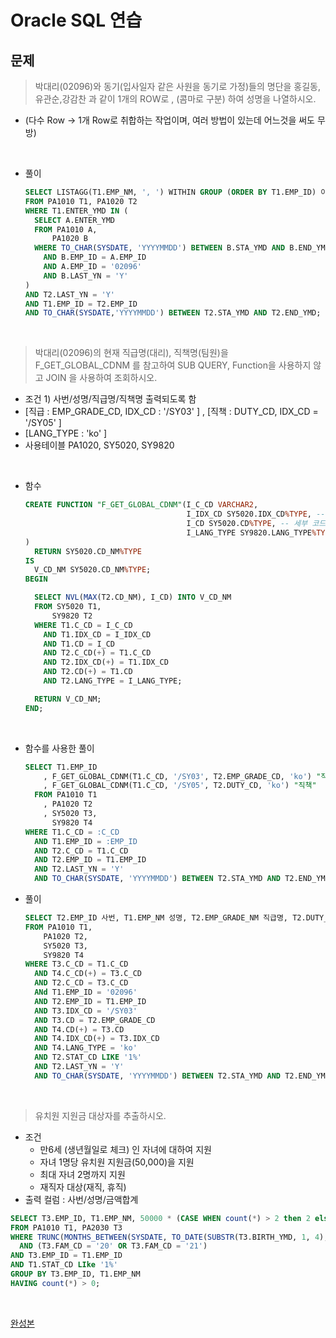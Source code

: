 # Oracle SQL 연습

## 문제
> 박대리(02096)와 동기(입사일자 같은 사원을 동기로 가정)들의 명단을 홍길동,유관순,강감찬 과 같이 1개의 ROW로 , (콤마로 구분) 하여 성명을 나열하시오. 
- (다수 Row -> 1개 Row로 취합하는 작업이며, 여러 방법이 있는데 어느것을 써도 무방)

<br>

- 풀이
  ```sql
  SELECT LISTAGG(T1.EMP_NM, ', ') WITHIN GROUP (ORDER BY T1.EMP_ID) 이름
  FROM PA1010 T1, PA1020 T2
  WHERE T1.ENTER_YMD IN (
    SELECT A.ENTER_YMD
    FROM PA1010 A,
        PA1020 B
    WHERE TO_CHAR(SYSDATE, 'YYYYMMDD') BETWEEN B.STA_YMD AND B.END_YMD
      AND B.EMP_ID = A.EMP_ID
      AND A.EMP_ID = '02096'
      AND B.LAST_YN = 'Y'
  )
  AND T2.LAST_YN = 'Y'
  AND T1.EMP_ID = T2.EMP_ID
  AND TO_CHAR(SYSDATE,'YYYYMMDD') BETWEEN T2.STA_YMD AND T2.END_YMD;
  ```

<br>

> 박대리(02096)의 현재 직급명(대리), 직책명(팀원)을 F_GET_GLOBAL_CDNM 를 참고하여 SUB QUERY, Function을 사용하지 않고 JOIN 을 사용하여 조회하시오.
- 조건 1) 사번/성명/직급명/직책명 출력되도록 함
- [직급 : EMP_GRADE_CD, IDX_CD : '/SY03' ] , [직책 : DUTY_CD, IDX_CD = '/SY05' ]
- [LANG_TYPE : 'ko' ]
- 사용테이블 PA1020, SY5020, SY9820

<br>

- 함수
  ```sql
  CREATE FUNCTION "F_GET_GLOBAL_CDNM"(I_C_CD VARCHAR2,
                                      I_IDX_CD SY5020.IDX_CD%TYPE, -- 코드 인덱스
                                      I_CD SY5020.CD%TYPE, -- 세부 코드
                                      I_LANG_TYPE SY9820.LANG_TYPE%TYPE -- 언어코드
  )
    RETURN SY5020.CD_NM%TYPE
  IS
    V_CD_NM SY5020.CD_NM%TYPE;
  BEGIN

    SELECT NVL(MAX(T2.CD_NM), I_CD) INTO V_CD_NM
    FROM SY5020 T1,
        SY9820 T2
    WHERE T1.C_CD = I_C_CD
      AND T1.IDX_CD = I_IDX_CD
      AND T1.CD = I_CD
      AND T2.C_CD(+) = T1.C_CD
      AND T2.IDX_CD(+) = T1.IDX_CD
      AND T2.CD(+) = T1.CD
      AND T2.LANG_TYPE = I_LANG_TYPE;

    RETURN V_CD_NM;
  END;
  ```

<br>

- 함수를 사용한 풀이
  ```sql
  SELECT T1.EMP_ID
      , F_GET_GLOBAL_CDNM(T1.C_CD, '/SY03', T2.EMP_GRADE_CD, 'ko') "직급"
      , F_GET_GLOBAL_CDNM(T1.C_CD, '/SY05', T2.DUTY_CD, 'ko') "직책"
    FROM PA1010 T1
      , PA1020 T2
      , SY5020 T3,
        SY9820 T4
  WHERE T1.C_CD = :C_CD
    AND T1.EMP_ID = :EMP_ID
    AND T2.C_CD = T1.C_CD
    AND T2.EMP_ID = T1.EMP_ID
    AND T2.LAST_YN = 'Y'
    AND TO_CHAR(SYSDATE, 'YYYYMMDD') BETWEEN T2.STA_YMD AND T2.END_YMD;
  ```

- 풀이
  ```sql
  SELECT T2.EMP_ID 사번, T1.EMP_NM 성명, T2.EMP_GRADE_NM 직급명, T2.DUTY_NM 직책명
  FROM PA1010 T1,
      PA1020 T2,
      SY5020 T3,
      SY9820 T4
  WHERE T3.C_CD = T1.C_CD
    AND T4.C_CD(+) = T3.C_CD
    AND T2.C_CD = T3.C_CD
    ANd T1.EMP_ID = '02096'
    AND T2.EMP_ID = T1.EMP_ID
    AND T3.IDX_CD = '/SY03'
    AND T3.CD = T2.EMP_GRADE_CD
    AND T4.CD(+) = T3.CD
    AND T4.IDX_CD(+) = T3.IDX_CD
    AND T4.LANG_TYPE = 'ko'
    AND T2.STAT_CD LIKE '1%'
    AND T2.LAST_YN = 'Y'
    AND TO_CHAR(SYSDATE, 'YYYYMMDD') BETWEEN T2.STA_YMD AND T2.END_YMD;
  ```

<br>

> 유치원 지원금 대상자를 추출하시오.
- 조건
  - 만6세 (생년월일로 체크) 인 자녀에 대하여 지원
  - 자녀 1명당 유치원 지원금(50,000)을 지원
  - 최대 자녀 2명까지 지원
  - 재직자 대상(재직, 휴직)
- 출력 컬럼 : 사번/성명/금액합계

```sql
SELECT T3.EMP_ID, T1.EMP_NM, 50000 * (CASE WHEN count(*) > 2 then 2 else count(*) end) 금액합계
FROM PA1010 T1, PA2030 T3
WHERE TRUNC(MONTHS_BETWEEN(SYSDATE, TO_DATE(SUBSTR(T3.BIRTH_YMD, 1, 4), 'YYYY')) / 12) = 7
  AND (T3.FAM_CD = '20' OR T3.FAM_CD = '21')
AND T3.EMP_ID = T1.EMP_ID
AND T1.STAT_CD LIke '1%'
GROUP BY T3.EMP_ID, T1.EMP_NM
HAVING count(*) > 0;
```

<br>

[완성본](/sql/190307.sql)